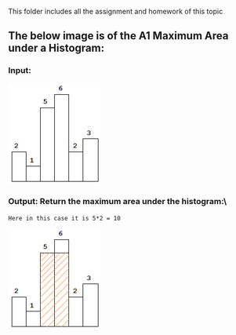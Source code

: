 This folder includes all the assignment and homework of this topic

## The below image is of the A1 Maximum Area under a Histogram: 
### Input:
![image](img/histogram0.png) <br />
### Output: Return the maximum area under the histogram:\
    Here in this case it is 5*2 = 10
![image](img/histogram.png)


